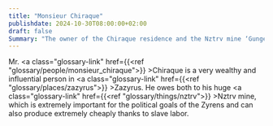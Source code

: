 ```yaml
---
title: "Monsieur Chiraque"
publishdate: 2024-10-30T08:00:00+02:00
draft: false
Summary: "The owner of the Chiraque residence and the Nztrv mine ‘Gungeaug’."
---
```


Mr. <a class="glossary-link" href={{<ref "glossary/people/monsieur_chiraque">}} >Chiraque</a> is a very wealthy and influential person in <a class="glossary-link" href={{<ref "glossary/places/zazyrus">}} >Zazyrus</a>. He owes both to his huge <a class="glossary-link" href={{<ref "glossary/things/nztrv">}} >Nztrv</a> mine, which is extremely important for the political goals of the Zyrens and can also produce extremely cheaply thanks to slave labor.
